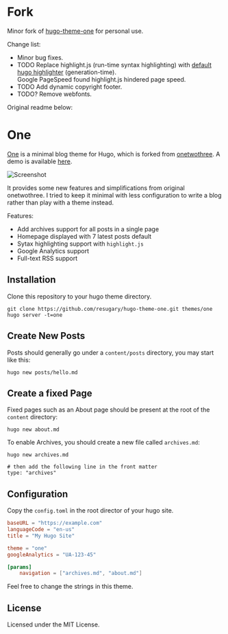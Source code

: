 Fork
===========

Minor fork of [hugo-theme-one](https://github.com/resugary/hugo-theme-one) for personal use.

Change list:
* Minor bug fixes.
* TODO Replace highlight.js (run-time syntax highlighting) with [default hugo highlighter](https://gohugo.io/content-management/syntax-highlighting/) (generation-time).  
  Google PageSpeed found highlight.js hindered page speed.
* TODO Add dynamic copyright footer.
* TODO? Remove webfonts.

Original readme below:


One
===========

[One](https://github.com/resugary/hugo-theme-one) is a minimal blog theme for Hugo, which is forked from [onetwothree](https://github.com/schollz/onetwothree). A demo is available [here](https://resugary.github.io/hugo-theme-one).

![Screenshot](https://github.com/resugary/hugo-theme-one/blob/master/images/screenshot.png)

It provides some new features and simplifications from original onetwothree. I tried to keep it minimal with less configuration to write a blog rather than play with a theme instead.

Features:  
- Add archives support for all posts in a single page  
- Homepage displayed with 7 latest posts default  
- Sytax highlighting support with `highlight.js`  
- Google Analytics support  
- Full-text RSS support

## Installation

Clone this repository to your hugo theme directory.

```
git clone https://github.com/resugary/hugo-theme-one.git themes/one
hugo server -t=one
```

## Create New Posts

Posts should generally go under a `content/posts` directory, you may start like this:

```
hugo new posts/hello.md
```

## Create a fixed Page

Fixed pages such as an About page should be present at the root of the `content` directory:

```
hugo new about.md
```

To enable Archives, you should create a new file called `archives.md`:

```
hugo new archives.md

# then add the following line in the front matter
type: "archives"
```

## Configuration

Copy the `config.toml` in the root director of your hugo site. 

```toml
baseURL = "https://example.com"
languageCode = "en-us"
title = "My Hugo Site"

theme = "one"
googleAnalytics = "UA-123-45"

[params]
    navigation = ["archives.md", "about.md"]

```

Feel free to change the strings in this theme.

## License

Licensed under the MIT License.
